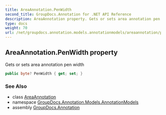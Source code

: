 ```yaml
---
title: AreaAnnotation.PenWidth
second_title: GroupDocs.Annotation for .NET API Reference
description: AreaAnnotation property. Gets or sets area annotation pen width
type: docs
weight: 70
url: /net/groupdocs.annotation.models.annotationmodels/areaannotation/penwidth/
---
```

## AreaAnnotation.PenWidth property

Gets or sets area annotation pen width

```csharp
public byte? PenWidth { get; set; }
```

### See Also

* class [AreaAnnotation](../)
* namespace [GroupDocs.Annotation.Models.AnnotationModels](../../areaannotation/)
* assembly [GroupDocs.Annotation](../../../)


